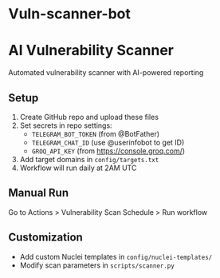 # Vuln-scanner-bot
# AI Vulnerability Scanner

Automated vulnerability scanner with AI-powered reporting

## Setup
1. Create GitHub repo and upload these files
2. Set secrets in repo settings:
   - `TELEGRAM_BOT_TOKEN` (from @BotFather)
   - `TELEGRAM_CHAT_ID` (use @userinfobot to get ID)
   - `GROQ_API_KEY` (from https://console.groq.com/)
3. Add target domains in `config/targets.txt`
4. Workflow will run daily at 2AM UTC

## Manual Run
Go to Actions > Vulnerability Scan Schedule > Run workflow

## Customization
- Add custom Nuclei templates in `config/nuclei-templates/`
- Modify scan parameters in `scripts/scanner.py`
